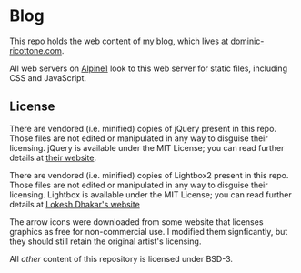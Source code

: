 # Blog

This repo holds the web content of my blog, which lives at
[dominic-ricottone.com](https://www.dominic-ricottone.com).

All web servers on [Alpine1](https://alpine1.dominic-ricottone.com) look to
this web server for static files, including CSS and JavaScript.

## License

There are vendored (i.e. minified) copies of jQuery present in this repo.
Those files are not edited or manipulated in any way to disguise their
licensing. jQuery is available under the MIT License; you can read further
details at [their website](https://jquery.org/license/).

There are vendored (i.e. minified) copies of Lightbox2 present in this repo.
Those files are not edited or manipulated in any way to disguise their
licensing. Lightbox is available under the MIT License; you can read further
details at
[Lokesh Dhakar's website](https://lokeshdhakar.com/projects/lightbox2/#license)

The arrow icons were downloaded from some website that licenses graphics as
free for non-commercial use. I modified them signficantly, but they should
still retain the original artist's licensing.

All *other* content of this repository is licensed under BSD-3.

